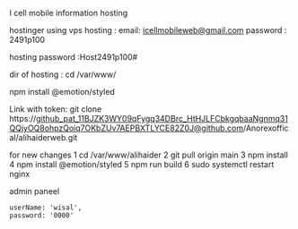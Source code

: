 
I cell mobile  information hosting 

hostinger using vps hosting :
email: icellmobileweb@gmail.com
password : 2491p100

hosting password :Host2491p100#

dir of hosting : cd /var/www/

npm install @emotion/styled

Link with token:  git clone https://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@github.com/Anorexoffical/alihaiderweb.git


for new changes 
1 cd /var/www/alihaider
2 git pull origin main
3 npm install
4 npm install @emotion/styled
5 npm run build
6 sudo systemctl restart nginx





admin paneel 

    userName: 'wisal',
    password: '0000'